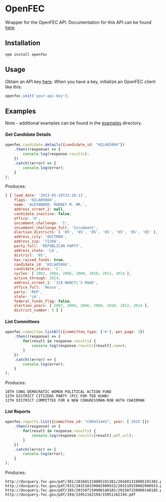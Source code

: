 # OpenFEC

Wrapper for the OpenFEC API. Documentation for this API can be found [here](https://api.open.fec.gov/developers).

## Installation

```
npm install openfec
```

## Usage

Obtain an API key [here](https://api.data.gov/signup/). When you have a key, initialize an OpenFEC client like this:

```javascript
openfec.init('your-api-key');
```

## Examples

Note - additional examples can be found in the [examples](examples) directory.

#### Get Candidate Details

```javascript
openfec.candidate.details({candidate_id: "H2LA05084"})
	.then((response) => {
		console.log(response.results);
	})
	.catch((error) => {
		console.log(error);
	}
);
```

Produces:

```javascript
[ { load_date: '2013-05-28T22:18:11',
    flags: 'H2LA05084',
    name: 'ALEXANDER, RODNEY M. MR.',
    address_street_2: null,
    candidate_inactive: false,
    office: 'H',
    incumbent_challenge: 'I',
    incumbent_challenge_full: 'Incumbent',
    election_districts: [ '05', '05', '05', '05', '05', '05', '05' ],
    address_city: 'QUITMAN',
    address_zip: '71268',
    party_full: 'REPUBLICAN PARTY',
    address_state: 'LA',
    district: '05',
    has_raised_funds: true,
    candidate_id: 'H2LA05084',
    candidate_status: 'C',
    cycles: [ 2002, 2004, 2006, 2008, 2010, 2012, 2014 ],
    active_through: 2014,
    address_street_1: '319 NANCY\'S ROAD',
    office_full: 'House',
    party: 'REP',
    state: 'LA',
    federal_funds_flag: false,
    election_years: [ 2002, 2004, 2006, 2008, 2010, 2012, 2014 ],
    district_number: 5 } ]

```

#### List Committees

```javascript
openfec.committee.listAll({committee_type: ['H'], per_page: 3})
	.then((response) => {
		for(result in response.results) {
			console.log(response.results[result].name);
		}
	})
	.catch((error) => {
		console.log(error);
	}
);
```
Produces:

```
10TH CONG DEMOCRATIC WOMEN POLITICAL ACTION FUND
12TH DISTRICT CITIZENS PARTY (PCC FOR TED KUHN)
12TH DISTRICT COMMITTEE FOR A NEW CONGRESSMAN-ROB HUTH CHAIRMAN
```

#### List Reports

```javascript
openfec.reports.list({committee_id: "C00431445", year: ['2015']})
	.then((response) => {
		for(result in response.results) {
			console.log(response.results[result].pdf_url);
		}
	})
	.catch((error) => {
		console.log(error);
	}
);
```

Produces:

```
http://docquery.fec.gov/pdf/381/201601319005191381/201601319005191381.pdf
http://docquery.fec.gov/pdf/933/201510159002900933/201510159002900933.pdf
http://docquery.fec.gov/pdf/185/201507159000148185/201507159000148185.pdf
http://docquery.fec.gov/pdf/194/15951162194/15951162194.pdf
```
